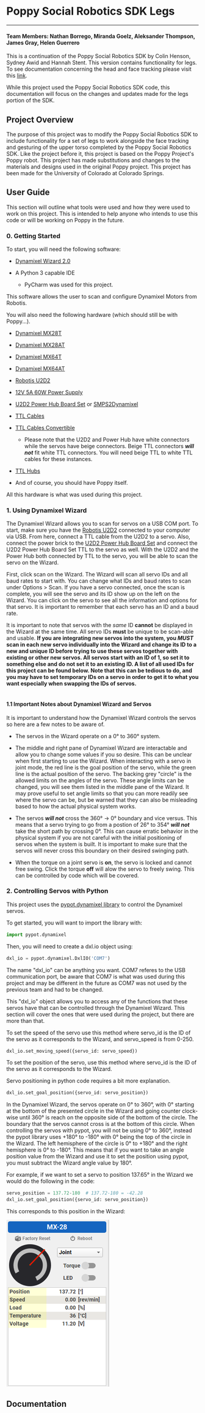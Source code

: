 # Poppy Social Robotics SDK Legs
___
#### Team Members: Nathan Borrego, Miranda Goelz, Aleksander Thompson, James Gray, Helen Guerrero 
This is a continuation of the Poppy Social Robotics SDK by Colin Henson, Sydney Awid and Hannah Stent. This version contains functionality for legs. To see documentation concerning the head and face tracking please visit this [link](https://github.com/chenson399/poppy-sdk).
<br/>

While this project used the Poppy Social Robotics SDK code, this documentation will focus on the changes and updates made for the legs portion of the SDK.

## Project Overview
The purpose of this project was to modify the Poppy Social Robotics SDK to include functionality for a set of legs to work alongside the face tracking and gesturing of the upper torso completed by the Poppy Social Robotics SDK. Like the project before it, this project is based on the Poppy Project's Poppy robot. This project has made substitutions and changes to the materials and designs used in the original Poppy project. This project has been made for the University of Colorado at Colorado Springs.

## User Guide
This section will outline what tools were used and how they were used to work on this project. This is intended to help anyone who intends to use this code or will be working on Poppy in the future. 
### 0. Getting Started
To start, you will need the following software:<br/>

+ [Dynamixel Wizard 2.0](https://emanual.robotis.com/docs/en/software/dynamixel/dynamixel_wizard2/)

+ A Python 3 capable IDE 
  + PyCharm was used for this project.

This software allows the user to scan and configure Dynamixel Motors from Robotis.

You will also need the following hardware (which should still be with Poppy...).

+ [Dynamixel MX28T](https://www.robotis.us/dynamixel-mx-28t/)

+ [Dynamixel MX28AT](https://www.robotis.us/dynamixel-mx-28at/)

+ [Dynamixel MX64T](https://www.robotis.us/dynamixel-mx-64t/)

+ [Dynamixel MX64AT](https://www.robotis.us/dynamixel-mx-64at/)

+ [Robotis U2D2](https://www.robotis.us/u2d2/)

+ [12V 5A 60W Power Supply](https://www.robotis.us/smps-12v-5a-ps-10-us-110v/)

+ [U2D2 Power Hub Board Set](https://www.robotis.us/u2d2-power-hub-board-set/) or [SMPS2Dynamixel](https://www.robotis.us/smps2dynamixel/)

+ [TTL Cables](https://www.robotis.us/robot-cable-xl320-convertible-130mm-10pcs/) 

+ [TTL Cables Convertible](https://www.robotis.us/robot-cable-x3p-180mm-convertible-10pcs/) 
  + Please note that the U2D2 and Power Hub have white connectors while the servos have beige connectors. Beige TTL connectors ***will not*** fit white TTL connectors. You will need beige TTL to white TTL cables for these instances.

+ [TTL Hubs](https://www.robotis.us/3p-extension-pcb/)

+ And of course, you should have Poppy itself.

All this hardware is what was used during this project.

### 1. Using Dynamixel Wizard
The Dynamixel Wizard allows you to scan for servos on a USB COM port. To start, make sure you have the [Robotis U2D2](https://www.robotis.us/u2d2/) connected to your computer via USB. From here, connect a TTL cable from the U2D2 to a servo. Also, connect the power brick to the [U2D2 Power Hub Board Set](https://www.robotis.us/u2d2-power-hub-board-set/) and connect the U2D2 Power Hub Board Set TTL to the servo as well. With the U2D2 and the Power Hub both connected by TTL to the servo, you will be able to scan the servo on the Wizard.

First, click scan on the Wizard. The Wizard will scan all servo IDs and all baud rates to start with. You can change what IDs and baud rates to scan under Options > Scan. If you have a servo connected, once the scan is complete, you will see the servo and its ID show up on the left on the Wizard. You can click on the servo to see all the information and options for that servo. It is important to remember that each servo has an ID and a baud rate.

It is important to note that servos with the *same* ID **cannot** be displayed in the Wizard at the same time. All servo IDs **must** be unique to be scan-able and usable. **If you are integrating new servos into the system, you *MUST* scan in each new servo individually into the Wizard and change its ID to a new and unique ID before trying to use these servos together with existing or other new servos. All servos start with an ID of 1, so set it to something else and do not set it to an existing ID. A list of all used IDs for this project can be found below. Note that this can be tedious to do, and you may have to set temporary IDs on a servo in order to get it to what you want especially when swapping the IDs of servos.**
<br/><br/>
#### 1.1 Important Notes about Dynamixel Wizard and Servos
It is important to understand how the Dynamixel Wizard controls the servos so here are a few notes to be aware of. 

+ The servos in the Wizard operate on a 0&deg; to 360&deg; system. 

+ The middle and right pane of Dynamixel Wizard are interactable and allow you to change some values if you so desire. This can be unclear when first starting to use the Wizard. When interacting with a servo in joint mode, the red line is the goal position of the servo, while the green line is the actual position of the servo. The backing grey "circle" is the allowed limits on the angles of the servo. These angle limits can be changed, you will see them listed in the middle pane of the Wizard. It may prove useful to set angle limits so that you can more readily see where the servo can be, but be warned that they can also be misleading based to how the actual physical system works.

+ The servos ***will not*** cross the 360&deg; -> 0&deg; boundary and vice versus. This means that a servo trying to go from a postion of 26&deg; to 354&deg; ***will not*** take the short path by crossing 0&deg;. This can cause erratic behavior in the physical system if you are not careful with the initial positioning of servos when the system is built. It is important to make sure that the servos will never cross this boundary on their desired swinging path.

+ When the torque on a joint servo is **on**, the servo is locked and cannot free swing. Click the torque **off** will alow the servo to freely swing. This can be controlled by code which will be covered.

### 2. Controlling Servos with Python
This project uses the [pypot.dynamixel library](https://github.com/poppy-project/pypot) to control the Dynamixel servos. 

To get started, you will want to import the library with:

```python
import pypot.dynamixel
```

Then, you will need to create a dxl.io object using:

```python
dxl_io = pypot.dynamixel.DxlIO('COM7')
```

The name "dxl_io" can be anything you want. COM7 referes to the USB communication port, be aware that COM7 is what was used during this project and may be different in the future as COM7 was not used by the previous team and had to be changed.

This "dxl_io" object allows you to access any of the functions that these servos have that can be controlled through the Dynamixel Wizard. This section will cover the ones that were used during the project, but there are more than that.

To set the speed of the servo use this method where servo_id is the ID of the servo as it corresponds to the Wizard, and servo_speed is from 0-250.
```python
dxl_io.set_moving_speed({servo_id: servo_speed})
```

To set the position of the servo, use this method where servo_id is the ID of the servo as it corresponds to the Wizard.

Servo positioning in python code requires a bit more explanation.
```python
dxl_io.set_goal_position({servo_id: servo_position})
```

In the Dynamixel Wizard, the servos operate on 0&deg; to 360&deg;, with 0&deg; starting at the bottom of the presented circle in the Wizard and going counter clock-wise until 360&deg; is reach on the opposite side of the bottom of the circle. The boundary that the servos cannot cross is at the bottom of this circle. When controlling the servos with pypot, you will not be using 0&deg; to 360&deg;, instead the pypot library uses +180&deg; to -180&deg; with 0&deg; being the top of the circle in the Wizard. The left hemisphere of the circle is 0&deg; to +180&deg; and the right hemisphere is 0&deg; to -180&deg;. This means that if you want to take an angle position value from the Wizard and use it to set the position using pypot, you must subtract the Wizard angle value by 180&deg;.

For example, if we want to set a servo to position 137.65&deg; in the Wizard we would do the following in the code:

```python
servo_position = 137.72-180  # 137.72-180 = -42.28
dxl_io.set_goal_position({servo_id: servo_position})
```

This corresponds to this position in the Wizard: 

![img.png](img.png)




## Documentation


